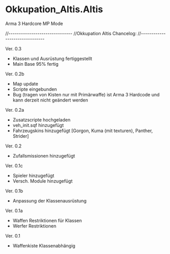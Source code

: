 Okkupation_Altis.Altis
======================

Arma 3 Hardcore MP Mode

//-------------------------------
//Okkupation Altis Chancelog:
//-------------------------------

Ver. 0.3
- Klassen und Ausrüstung fertiggestellt
- Main Base 95% fertig

Ver. 0.2b
- Map update
- Scripte eingebunden
- Bug (tragen von Kisten nur mit Primärwaffe) ist Arma 3 Hardcode und kann derzeit nicht geändert werden

Ver. 0.2a
- Zusatzscripte hochgeladen
- veh_init.sqf hinzugefügt
- Fahrzeugskins hinzugefügt [Gorgon, Kuma (mit texturen), Panther, Strider]

Ver. 0.2
- Zufallsmissionen hinzugefügt

Ver. 0.1c
- Spieler hinzugefügt
- Versch. Module hinzugefügt

Ver. 0.1b
- Anpassung der Klassenausrüstung

Ver. 0.1a
- Waffen Restriktionen für Klassen
- Werfer Restriktionen

Ver. 0.1
- Waffenkiste Klassenabhängig
